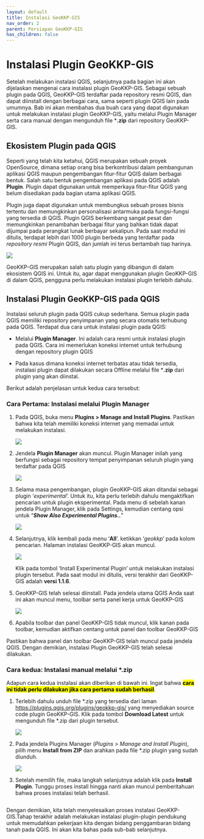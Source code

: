 ```yaml
---
layout: default
title: Instalasi GeoKKP-GIS
nav_order: 2
parent: Persiapan GeoKKP-GIS
has_children: false
---
```


# Instalasi Plugin GeoKKP-GIS

Setelah melakukan instalasi QGIS, selanjutnya pada bagian ini akan dijelaskan mengenai cara instalasi plugin GeoKKP-GIS. Sebagai sebuah plugin pada QGIS, GeoKKP-GIS terdaftar pada repository resmi QGIS, dan dapat diinstall dengan berbagai cara, sama seperti plugin QGIS lain pada umumnya. Bab ini akan membahas dua buah cara yang dapat digunakan untuk melakukan instalasi plugin GeoKKP-GIS, yaitu melalui Plugin Manager serta cara manual dengan mengunduh file ***.zip** dari repository GeoKKP-GIS. 

## Ekosistem Plugin pada QGIS

Seperti yang telah kita ketahui, QGIS merupakan sebuah proyek OpenSource, dimana setiap orang bisa berkontribusi dalam pembangunan aplikasi QGIS maupun pengembangan fitur-fitur QGIS dalam berbagai bentuk. Salah satu bentuk pengembangan aplikasi pada QGIS adalah **Plugin**. Plugin dapat digunakan untuk memperkaya fitur-fitur QGIS yang belum disediakan pada bagian utama aplikasi QGIS. 

Plugin juga dapat digunakan untuk membungkus sebuah proses bisnis tertentu dan memungkinkan personalisasi antarmuka pada fungsi-fungsi yang tersedia di QGIS. Plugin QGIS berkembang sangat pesat dan memungkinkan penambahan berbagai fitur yang bahkan tidak dapat dijumpai pada perangkat lunak berbayar sekalipun. Pada saat modul ini ditulis, terdapat lebih dari 1000 plugin berbeda yang terdaftar pada *repository resmi* Plugin QGIS, dan jumlah ini terus bertambah tiap harinya. 

![](https://cdn.jsdelivr.net/gh/geokkp-gis/images@main/20220417230558.png)

GeoKKP-GIS merupakan salah satu plugin yang dibangun di dalam ekosistem QGIS ini. Untuk itu, agar dapat menggunakan plugin GeoKKP-GIS di dalam QGIS, pengguna perlu melakukan instalasi plugin terlebih dahulu. 

## Instalasi Plugin GeoKKP-GIS pada QGIS

Instalasi seluruh plugin pada QGIS cukup sederhana. Semua plugin pada QGIS memiliki repository penyimpanan yang secara otomatis terhubung pada QGIS. Terdapat dua cara untuk instalasi plugin pada QGIS:

- Melalui **Plugin Manager**. Ini adalah cara resmi untuk instalasi plugin pada QGIS. Cara ini memerlukan koneksi internet untuk terhubung dengan repository plugin QGIS

- Pada kasus dimana koneksi internet terbatas atau tidak tersedia, instalasi plugin dapat dilakukan secara Offline melalui file ***.zip** dari plugin yang akan diinstal.

Berikut adalah penjelasan untuk kedua cara tersebut:

### Cara Pertama: Instalasi melalui Plugin Manager

1. Pada QGIS, buka menu **Plugins > Manage and Install Plugins**. Pastikan bahwa kita telah memiliki koneksi internet yang memadai untuk melakukan instalasi.
   
   ![](https://cdn.jsdelivr.net/gh/geokkp-gis/images@main/20220417231116.png)

2. Jendela **Plugin Manager** akan muncul. Plugin Manager inilah yang berfungsi sebagai repository tempat penyimpanan seluruh plugin yang terdaftar pada QGIS
   
   ![](https://cdn.jsdelivr.net/gh/geokkp-gis/images@main/20220417231150.png)

3. Selama masa pengembangan, plugin GeoKKP-GIS akan ditandai sebagai plugin ‘*experimental*’. Untuk itu, kita perlu terlebih dahulu mengaktifkan pencarian untuk plugin eksperimental. Pada menu di sebelah kanan jendela Plugin Manager, klik pada Settings, kemudian centang opsi untuk “***Show Also Experimental Plugins..***”
   
   ![](https://cdn.jsdelivr.net/gh/geokkp-gis/images@main/20220417231246.png)

4. Selanjutnya, klik kembali pada menu ‘**All**’. ketikkan ‘*geokkp*’ pada kolom pencarian. Halaman instalasi GeoKKP-GIS akan muncul.
   
   ![](https://cdn.jsdelivr.net/gh/geokkp-gis/images@main/20220417231318.png)
   
   Klik pada tombol ‘Install Experimental Plugin’ untuk melakukan instalasi plugin tersebut. Pada saat modul ini ditulis, versi terakhir dari GeoKKP-GIS adalah **versi 1.1.6**.  

5. GeoKKP-GIS telah selesai diinstall. Pada jendela utama QGIS Anda saat ini akan muncul menu, toolbar serta panel kerja untuk GeoKKP-GIS
   
   ![](https://cdn.jsdelivr.net/gh/geokkp-gis/images@main/20220417231530.png)

6. Apabila toolbar dan panel GeoKKP-GIS tidak muncul, klik kanan pada toolbar, kemudian aktifkan centang untuk panel dan toolbar GeoKKP-GIS<img src="https://cdn.jsdelivr.net/gh/geokkp-gis/images@main/20220417231646.png" title="" alt="" data-align="center">

Pastikan bahwa panel dan toolbar GeoKKP-GIS telah muncul pada jendela QGIS. Dengan demikian, instalasi Plugin GeoKKP-GIS telah selesai dilakukan.

### Cara kedua: Instalasi manual melalui *.zip

Adapun cara kedua instalasi akan diberikan di bawah ini. Ingat bahwa **<mark>cara ini tidak perlu dilakukan jika cara pertama sudah berhasil</mark>**.

1. Terlebih dahulu unduh file *.zip yang tersedia dari laman https://plugins.qgis.org/plugins/geokkp-gis/ yang menyediakan source code plugin GeoKKP-GIS. Klik pada tombol **Download Latest** untuk mengunduh file *.zip dari plugin tersebut.
   
   ![](https://cdn.jsdelivr.net/gh/geokkp-gis/images@main/20220417234241.png)

2. Pada jendela Plugins Manager (*Plugins > Manage and Install Plugin*), pilih menu **Install from ZIP** dan arahkan pada file *.zip plugin yang sudah diunduh.
   
   ![](https://cdn.jsdelivr.net/gh/geokkp-gis/images@main/20220417234714.png)

3. Setelah memilih file, maka langkah selanjutnya adalah klik pada **Install Plugin**. Tunggu proses install hingga nanti akan muncul pemberitahuan bahwa proses instalasi telah berhasil.
   
   <img src="https://cdn.jsdelivr.net/gh/geokkp-gis/images@main/20220417234805.png" title="" alt="" data-align="center">

Dengan demikian, kita telah menyelesaikan proses instalasi GeoKKP-GIS.Tahap terakhir adalah melakukan instalasi plugin-plugin pendukung untuk memudahkan pekerjaan kita dengan bidang penggambaran bidang tanah pada QGIS. Ini akan kita bahas pada sub-bab selanjutnya.

